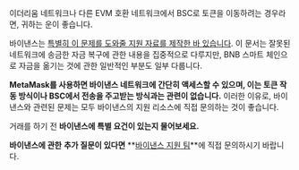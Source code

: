 이더리움 네트워크나 다른 EVM 호환 네트워크에서 BSC로 토큰을 이동하려는 경우라면, 귀하는 운이 좋습니다.


바이낸스는 [특별히 이 문제를 도와줄 지원 자료를 제작한 바 있습니다](https://academy.binance.com/en/articles/how-to-recover-crypto-transferred-to-the-wrong-network-on-binance). 이 문서는 잘못된 네트워크에 송금한 자금 복구에 관한 내용을 집중적으로 다루지만, BNB 스마트 체인으로 자금을 옮기는 것에 관한 일반적인 부분도 일부 다룹니다.


**MetaMask를 사용하면 바이낸스 네트워크에 간단히 액세스할 수 있으며, 이는 토큰 작동 방식이나 BSC에서 전송을 주고받는 방식과는 관련이 없습니다.** 이러한 이유로, 바이낸스와 관련된 문제는 모두 바이낸스의 지원 리소스에 직접 문의하는 것이 좋습니다.


거래를 하기 전 **바이낸스에 특별 요건이 있는지 물어보세요.**


**바이낸스에 관한** **추가 질문이 있다면** **[바이낸스 지원 팀](https://www.binance.com/en/support)**에 직접 문의하시기 바랍니다.

